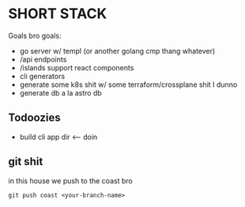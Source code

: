 # SHORT STACK

Goals bro goals:
- go server w/ templ (or another golang cmp thang whatever)
- /api endpoints
- /islands support react components
- cli generators
- generate some k8s shit w/ some terraform/crossplane shit I dunno
- generate db a la astro  db

## Todoozies

- build cli app dir <-- doin

## git shit

in this house we push to the coast bro
```
git push coast <your-branch-name>
```

